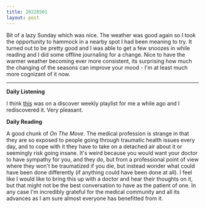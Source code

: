 ```yaml
---
title: 20220501
layout: post
---
```


Bit of a lazy Sunday which was nice. The weather was good again so I took the opportunity to hammock in a nearby spot I had been meaning to try. It turned out to be pretty good and I was able to get a few snoozes in while reading and I did some offline journaling for a change. Nice to have the warmer weather becoming ever more consistent, its surprising how much the changing of the seasons can improve your mood - I'm at least much more cognizant of it now.

---

**Daily Listening**

I think [this](https://open.spotify.com/track/7cVrihXWmAWthjoA0gAcbB?si=a152a4f19e04417d) was on a discover weekly playlist for me a while ago and I rediscovered it. Very pleasant.

**Daily Reading**

A good chunk of *On The Move*. The medical profession is strange in that they are so exposed to people going through traumatic health issues every day, and to cope with it they have to take on a detached air about it or seemingly risk going insane. It's weird because you would want your doctor to have sympathy for you, and they do, but from a professional point of view where they won't be traumatized if you die, but instead wonder what could have been done differently (if anything could have been done at all). I feel like I would like to bring this up with a doctor and hear their thoughts on it, but that might not be the best conversation to have as the patient of one. In any case I'm incredibly grateful for the medical community and all its advances as I am sure almost everyone has benefitted from it. 